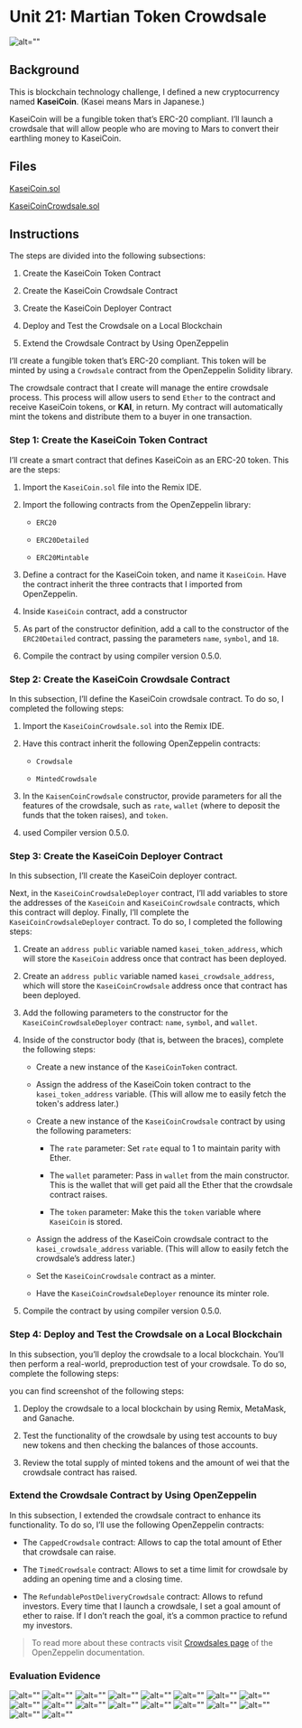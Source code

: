 # Unit 21: Martian Token Crowdsale

![alt=""](application-image.png)

## Background

This is blockchain technology challenge, I defined a new cryptocurrency named **KaseiCoin**. (Kasei means Mars in Japanese.)

KaseiCoin will be a fungible token that’s ERC-20 compliant. I’ll launch a crowdsale that will allow people who are moving to Mars to convert their earthling money to KaseiCoin.

## Files

[KaseiCoin.sol](./Starter_Code/KaseiCoin.sol)

[KaseiCoinCrowdsale.sol](./Starter_Code/KaseiCoinCrowdsale.com)

## Instructions

The steps are divided into the following subsections:

1. Create the KaseiCoin Token Contract

2. Create the KaseiCoin Crowdsale Contract

3. Create the KaseiCoin Deployer Contract

4. Deploy and Test the Crowdsale on a Local Blockchain

5. Extend the Crowdsale Contract by Using OpenZeppelin

I’ll create a fungible token that’s ERC-20 compliant. This token will be minted by using a `Crowdsale` contract from the OpenZeppelin Solidity library.

The crowdsale contract that I create will manage the entire crowdsale process. This process will allow users to send `Ether` to the contract and receive KaseiCoin tokens, or **KAI**, in return. My contract will automatically mint the tokens and distribute them to a buyer in one transaction.

### Step 1: Create the KaseiCoin Token Contract

I’ll create a smart contract that defines KaseiCoin as an ERC-20 token. This are the steps:

1. Import the `KaseiCoin.sol` file into the Remix IDE.

2. Import the following contracts from the OpenZeppelin library:

    * `ERC20`

    * `ERC20Detailed`

    * `ERC20Mintable`

3. Define a contract for the KaseiCoin token, and name it `KaseiCoin`. Have the contract inherit the three contracts that I imported from OpenZeppelin.

4. Inside `KaseiCoin` contract, add a constructor

5. As part of the constructor definition, add a call to the constructor of the `ERC20Detailed` contract, passing the parameters `name`, `symbol`, and `18`.

6. Compile the contract by using compiler version 0.5.0.

### Step 2: Create the KaseiCoin Crowdsale Contract

In this subsection, I’ll define the KaseiCoin crowdsale contract. To do so, I completed the following steps:

1. Import the `KaseiCoinCrowdsale.sol` into the Remix IDE.

2. Have this contract inherit the following OpenZeppelin contracts:

    * `Crowdsale`

    * `MintedCrowdsale`

3. In the `KaisenCoinCrowdsale` constructor, provide parameters for all the features of the crowdsale, such as `rate`, `wallet` (where to deposit the funds that the token raises), and `token`. 

4. used Compiler version 0.5.0.

### Step 3: Create the KaseiCoin Deployer Contract

In this subsection, I’ll create the KaseiCoin deployer contract.

Next, in the `KaseiCoinCrowdsaleDeployer` contract, I’ll add variables to store the addresses of the `KaseiCoin` and `KaseiCoinCrowdsale` contracts, which this contract will deploy. Finally, I’ll complete the `KaseiCoinCrowdsaleDeployer` contract. To do so, I completed the following steps:

1. Create an `address public` variable named `kasei_token_address`, which will store the `KaseiCoin` address once that contract has been deployed.

2. Create an `address public` variable named `kasei_crowdsale_address`, which will store the `KaseiCoinCrowdsale` address once that contract has been deployed.

3. Add the following parameters to the constructor for the `KaseiCoinCrowdsaleDeployer` contract: `name`, `symbol`, and `wallet`.

4. Inside of the constructor body (that is, between the braces), complete the following steps:

    * Create a new instance of the `KaseiCoinToken` contract.

    * Assign the address of the KaseiCoin token contract to the `kasei_token_address` variable. (This will allow me to easily fetch the token's address later.)

    * Create a new instance of the `KaseiCoinCrowdsale` contract by using the following parameters:

      * The `rate` parameter: Set `rate` equal to 1 to maintain parity with Ether.

      * The `wallet` parameter: Pass in `wallet` from the main constructor. This is the wallet that will get paid all the Ether that the crowdsale contract raises.

      * The `token` parameter: Make this the `token` variable where `KaseiCoin` is stored.

    * Assign the address of the KaseiCoin crowdsale contract to the `kasei_crowdsale_address` variable. (This will allow to easily fetch the crowdsale’s address later.)

    * Set the `KaseiCoinCrowdsale` contract as a minter.

    * Have the `KaseiCoinCrowdsaleDeployer` renounce its minter role.

5. Compile the contract by using compiler version 0.5.0.

### Step 4: Deploy and Test the Crowdsale on a Local Blockchain

In this subsection, you’ll deploy the crowdsale to a local blockchain. You’ll then perform a real-world, preproduction test of your crowdsale. To do so, complete the following steps:

you can find screenshot of the following steps: 

1. Deploy the crowdsale to a local blockchain by using Remix, MetaMask, and Ganache.

2. Test the functionality of the crowdsale by using test accounts to buy new tokens and then checking the balances of those accounts.

3. Review the total supply of minted tokens and the amount of wei that the crowdsale contract has raised.

### Extend the Crowdsale Contract by Using OpenZeppelin

In this  subsection, I extended the crowdsale contract to enhance its functionality. To do so, I’ll use the following OpenZeppelin contracts:

* The `CappedCrowdsale` contract: Allows to cap the total amount of Ether that crowdsale can raise.

* The `TimedCrowdsale` contract: Allows to set a time limit for crowdsale by adding an opening time and a closing time.

* The `RefundablePostDeliveryCrowdsale` contract: Allows to refund investors. Every time that I launch a crowdsale, I set a goal amount of ether to raise. If I don’t reach the goal, it’s a common practice to refund my investors.

>  To read more about these contracts visit [Crowdsales page](https://docs.openzeppelin.com/contracts/2.x/crowdsales) of the OpenZeppelin documentation.

### Evaluation Evidence
![alt=""](Remix.png)   ![alt=""](remix9.png)
![alt=""](Remix1.png)   ![alt=""](remix10.png)
![alt=""](Remix2.png)  ![alt=""](remix11.png)
![alt=""](Remix3.png)  ![alt=""](remix12.png)
![alt=""](Remix4.png)  ![alt=""](remix13.png)
![alt=""](Remix5.png)  ![alt=""](remix14.png)
![alt=""](Remix6.png)  ![alt=""](remix15.png)
![alt=""](remix7.png)  ![alt=""](remix16.png)
![alt=""](remix8.png) ![alt=""](remix17.png)
